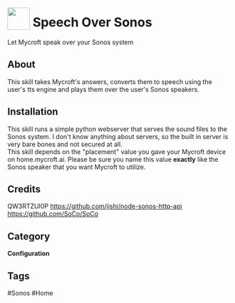 # <img src="https://raw.githack.com/FortAwesome/Font-Awesome/master/svgs/solid/comments.svg" card_color="#222222" width="50" height="50" style="vertical-align:bottom"/> Speech Over Sonos
Let Mycroft speak over your Sonos system

## About
This skill takes Mycroft's answers, converts them to speech using the user's tts engine and plays them over the user's Sonos speakers. 

## Installation
This skill runs a simple python webserver that serves the sound files to the Sonos system. I don't know anything about servers, so the built in server is very bare bones and not secured at all. \
This skill depends on the "placement" value you gave your Mycroft device on home.mycroft.ai. Please be sure you name this value **exactly** like the Sonos speaker that you want Mycroft to utilize.

## Credits
QW3RTZUI0P
https://github.com/jishi/node-sonos-http-api
https://github.com/SoCo/SoCo 

## Category
**Configuration**

## Tags
#Sonos
#Home

